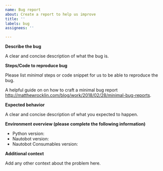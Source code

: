 ```yaml
---
name: Bug report
about: Create a report to help us improve
title: ''
labels: bug
assignees: ''

---
```


**Describe the bug**

A clear and concise description of what the bug is.

**Steps/Code to reproduce bug**

Please list *minimal* steps or code snippet for us to be able to reproduce the bug.

A  helpful guide on on how to craft a minimal bug report  http://matthewrocklin.com/blog/work/2018/02/28/minimal-bug-reports. 

**Expected behavior**

A clear and concise description of what you expected to happen.

**Environment overview (please complete the following information)**

 - Python version: <!-- Example: 3.10.14 -->
 - Nautobot version: <!-- Example: 1.6.25 -->
 - Nautobot Consumables version: <!-- Example: 1.0.0 -->

**Additional context**

Add any other context about the problem here.
